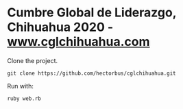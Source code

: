 # Cumbre Global de Liderazgo, Chihuahua 2020 - www.cglchihuahua.com

Clone the project.
```
git clone https://github.com/hectorbus/cglchihuahua.git
````
Run with:
```
ruby web.rb
````
